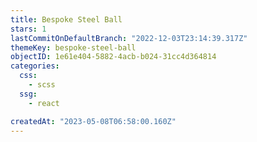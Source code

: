```yaml
---
title: Bespoke Steel Ball
stars: 1
lastCommitOnDefaultBranch: "2022-12-03T23:14:39.317Z"
themeKey: bespoke-steel-ball
objectID: 1e61e404-5882-4acb-b024-31cc4d364814
categories:
  css:
    - scss
  ssg:
    - react

createdAt: "2023-05-08T06:58:00.160Z"
---
```

